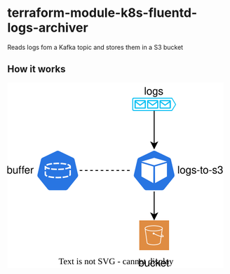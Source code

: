 # terraform-module-k8s-fluentd-logs-archiver

Reads logs fom a Kafka topic and stores them in a S3 bucket

## How it works

![Workflow diagram](./diagrams/workflow.svg)


<!-- BEGINNING OF PRE-COMMIT-TERRAFORM DOCS HOOK -->

<!-- END OF PRE-COMMIT-TERRAFORM DOCS HOOK -->
